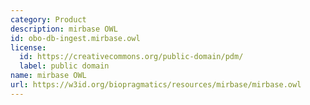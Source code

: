 ```yaml
---
category: Product
description: mirbase OWL
id: obo-db-ingest.mirbase.owl
license:
  id: https://creativecommons.org/public-domain/pdm/
  label: public domain
name: mirbase OWL
url: https://w3id.org/biopragmatics/resources/mirbase/mirbase.owl
---
```

